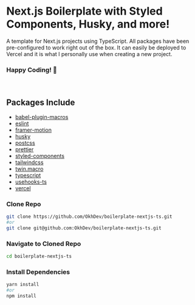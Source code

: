 # Next.js Boilerplate with Styled Components, Husky, and more!

A template for Next.js projects using TypeScript. All packages have been pre-configured to work right out of the box. It can easily be deployed to Vercel and it is what I personally use when creating a new project.

### **Happy Coding! 🚀**

<br>

## Packages Include

- [babel-plugin-macros](https://www.npmjs.com/package/babel-plugin-macros)
- [eslint](https://www.npmjs.com/package/eslint)
- [framer-motion](https://www.npmjs.com/package/framer-motion)
- [husky](https://www.npmjs.com/package/husky)
- [postcss](https://www.npmjs.com/package/postcss)
- [prettier](https://www.npmjs.com/package/prettier)
- [styled-components](https://www.npmjs.com/package/styled-components)
- [tailwindcss](https://www.npmjs.com/package/tailwindcss)
- [twin.macro](https://www.npmjs.com/package/twin.macro)
- [typescript](https://www.npmjs.com/package/typescript)
- [usehooks-ts](https://www.npmjs.com/package/usehooks-ts)
- [vercel](https://www.npmjs.com/package/vercel)

### Clone Repo

```bash
git clone https://github.com/OkhDev/boilerplate-nextjs-ts.git
#or
git clone git@github.com:OkhDev/boilerplate-nextjs-ts.git
```

### Navigate to Cloned Repo

```bash
cd boilerplate-nextjs-ts
```

### Install Dependencies

```bash
yarn install
#or
npm install
```
